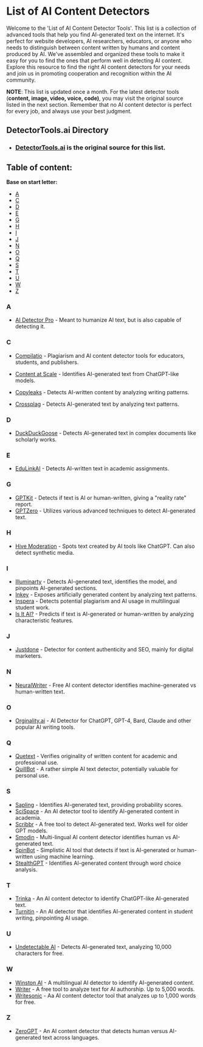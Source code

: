 # List of AI Content Detectors

Welcome to the 'List of AI Content Detector Tools'. This list is a collection of advanced tools that help you find AI-generated text on the internet. It's perfect for website developers, AI researchers, educators, or anyone who needs to distinguish between content written by humans and content produced by AI. We've assembled and organized these tools to make it easy for you to find the ones that perform well in detecting AI content. Explore this resource to find the right AI content detectors for your needs and join us in promoting cooperation and recognition within the AI community.

**NOTE**: This list is updated once a month. For the latest detector tools (**content, image, video, voice, code)**, you may visit the original source listed in the next section. Remember that no AI content detector is perfect for every job, and always use your best judgment.

## DetectorTools.ai Directory
- ### [DetectorTools.ai](https://detectortools.ai) is the original source for this list.

## Table of content:
**Base on start letter:**

 - [A](#a)
 - [C](#c)
 - [D](#d)
 - [E](#e)
 - [G](#g)
 - [H](#h)
 - [I](#i)
 - [J](#j)
 - [N](#n)
 - [O](#o)
 - [Q](#q)
 - [S](#s)
 - [T](#t)
 - [U](#u)
 - [W](#w)
 - [Z](#z)

 ### A
 - [AI Detector Pro](https://aidetector.pro/) - Meant to humanize AI text, but is also capable of detecting it.



 ### C
 - [Compilatio](https://www.compilatio.net/) - Plagiarism and AI content detector tools for educators, students, and publishers.
 - [Content at Scale](https://contentatscale.ai/ai-content-detector/) - Identifies AI-generated text from ChatGPT-like models.
 - [Copyleaks](https://copyleaks.com/ai-content-detector) - Detects AI-written content by analyzing writing patterns.

 - [Crossplag](https://crossplag.com/ai-content-detector/) - Detects AI-generated text by analyzing text patterns. 

 ### D
 - [DuckDuckGoose](https://www.duckduckgoose.ai/ai-text-detection/) - Detects AI-generated text in complex documents like scholarly works. 
 
 ### E
 - [EduLinkAI](https://edulinkai.com/checker-ai/) - Detects AI-written text in academic assignments. 
 
 ### G
 - [GPTKit](https://gptkit.ai/) - Detects if text is AI or human-written, giving a "reality rate" report. 
 - [GPTZero](https://gptzero.me/) - Utilizes various advanced techniques to detect AI-generated text. 

 ### H
 - [Hive Moderation](https://gptkit.ai/) - Spots text created by AI tools like ChatGPT. Can also detect synthetic media.

 ### I
 - [Illuminarty](https://illuminarty.ai/en/text/ai-generated-text-detection.html/) - Detects AI-generated text, identifies the model, and pinpoints AI-generated sections.
 - [Inkey](https://www.inkey.ai/ai-tools/ai-detector) - Exposes artificially generated content by analyzing text patterns.
 - [Inspera](https://www.inspera.com/inspera-originality/) - Detects potential plagiarism and AI usage in multilingual student work. 
 - [Is It AI?](https://isitai.com/ai-text-detector/) - Predicts if text is AI-generated or human-written by analyzing characteristic features.

 ### J
 - [Justdone](https://justdone.ai/other/ai-detector) - Detector for content authenticity and SEO, mainly for digital marketers.

 ### N
 - [NeuralWriter](https://neuralwriter.com/content-detector-tool/) - Free AI content detector identifies machine-generated vs human-written text.
 
 ### O
  - [Orginality.ai](https://originality.ai/ai-checker/) - AI Detector for ChatGPT, GPT-4, Bard, Claude and other popular AI writing tools.

 ### Q
  - [Quetext](https://www.quetext.com/ai-detector/) - Verifies originality of written content for academic and professional use. 
  - [QuillBot](https://quillbot.com/ai-content-detector/) - A rather simple AI text detector, potentially valuable for personal use. 

 ### S
  - [Sapling](https://sapling.ai/ai-content-detector/) - Identifies AI-generated text, providing probability scores. 
  - [SciSpace](https://typeset.io/ai-detector) -  An AI detector tool to identify AI-generated content in academia.
  - [Scribbr](https://www.scribbr.com/ai-detector/) - A free tool to detect AI-generated text. Works well for older GPT models. 
  - [Smodin](https://smodin.io/ai-content-detector) - Multi-lingual AI content detector identifies human vs AI-generated text. 
  - [SpinBot](https://spinbot.com/ai-content-detector) - Simplistic AI tool that detects if text is AI-generated or human-written using machine learning.
  - [StealthGPT](https://www.stealthgpt.ai/ai-checker) - Identifies AI-generated content through word choice analysis.

 ### T
  - [Trinka](https://www.trinka.ai/ai-content-detector/) - An AI content detector to identify ChatGPT-like AI-generated text. 
  - [Turnitin](https://www.turnitin.com/solutions/topics/ai-writing/ai-detector/) - An AI detector that identifies AI-generated content in student writing, pinpointing AI usage.


 ### U
   - [Undetectable AI](https://undetectable.ai/) - Detects AI-generated text, analyzing 10,000 characters for free.

 ### W
   - [Winston AI](https://gowinston.ai/) - A multilingual AI detector to identify AI-generated content. 
   - [Writer](https://writer.com/ai-content-detector/) - A free tool to analyze text for AI authorship. Up to 5,000 words.
   - [Writesonic](https://writesonic.com/ai-content-detector) - Aa AI content detector tool that analyzes up to 1,000 words for free.

 ### Z
- [ZeroGPT](https://www.zerogpt.com/) - An AI content detector that detects human versus AI-generated text across languages.
